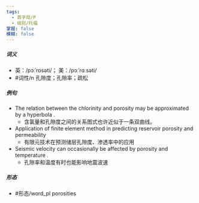 ```yaml
---
tags:
  - 首字母/P
  - 级别/托福
掌握: false
模糊: false
---
```

##### 词义
- 英：/pɔːˈrɒsəti/； 美：/pɔːˈrɑːsəti/
- #词性/n  孔隙度；孔隙率；疏松
##### 例句
- The relation between the chlorinity and porosity may be approximated by a hyperbola .
	- 含氯量和孔隙度之间的关系图式也许近似于一条双曲线。
- Application of finite element method in predicting reservoir porosity and permeability
	- 有限元技术在预测储层孔隙度、渗透率中的应用
- Seismic velocity can occasionally be affected by porosity and temperature .
	- 孔隙率和温度有时也能影响地震波速
##### 形态
- #形态/word_pl porosities
